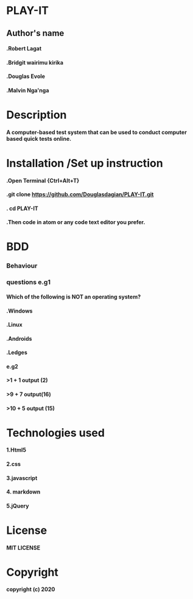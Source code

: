 # PLAY-IT

## Author's name

#### .Robert Lagat
#### .Bridgit wairimu kirika
#### .Douglas Evole 
#### .Malvin Nga'nga

# Description
#### A computer-based test system that can be used to conduct computer based quick tests online.

# Installation /Set up instruction
#### .Open Terminal {Ctrl+Alt+T}
#### .git clone https://github.com/Douglasdagian/PLAY-IT.git
#### . cd PLAY-IT
#### .Then code in atom or any code text editor you prefer.

# BDD
### Behaviour

### questions e.g1
#### Which of the following is NOT an operating system?
#### .Windows
#### .Linux
#### .Androids
#### .Ledges

#### e.g2
#### >1 + 1  output (2)
#### >9 + 7  output(16)
#### >10 + 5 output (15)  


# Technologies used
#### 1.Html5
#### 2.css
#### 3.javascript
#### 4. markdown
#### 5.jQuery

# License
#### MIT LICENSE

# Copyright
#### copyright (c) 2020
